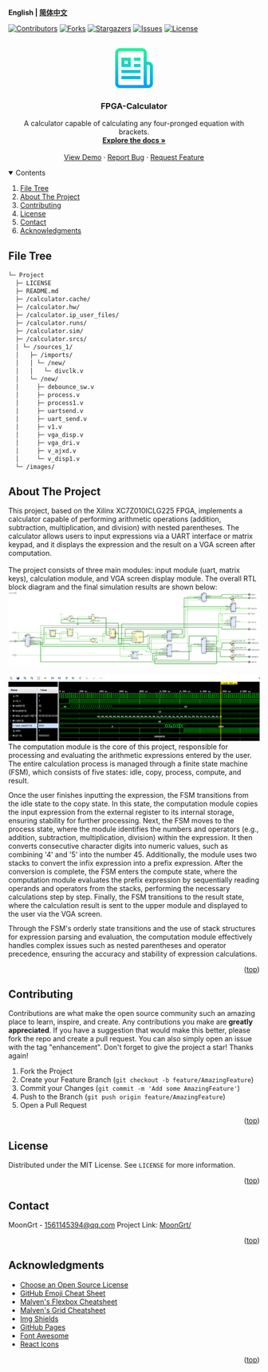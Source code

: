 **English | [简体中文](README_cn.md)**
<div id="top"></div>

[![Contributors][contributors-shield]][contributors-url]
[![Forks][forks-shield]][forks-url]
[![Stargazers][stars-shield]][stars-url]
[![Issues][issues-shield]][issues-url]
[![License][license-shield]][license-url]


<!-- PROJECT LOGO -->
<br />
<div align="center">
    <a href="https://github.com/MoonGrt/FPGA-Calculator">
    <img src="images/logo.png" alt="Logo" width="80" height="80">
    </a>
<h3 align="center">FPGA-Calculator</h3>
    <p align="center">
    A calculator capable of calculating any four-pronged equation with brackets.
    <br />
    <a href="https://github.com/MoonGrt/FPGA-Calculator"><strong>Explore the docs »</strong></a>
    <br />
    <br />
    <a href="https://github.com/MoonGrt/FPGA-Calculator">View Demo</a>
    ·
    <a href="https://github.com/MoonGrt/FPGA-Calculator/issues">Report Bug</a>
    ·
    <a href="https://github.com/MoonGrt/FPGA-Calculator/issues">Request Feature</a>
    </p>
</div>




<!-- CONTENTS -->
<details open>
  <summary>Contents</summary>
  <ol>
    <li><a href="#file-tree">File Tree</a></li>
    <li>
      <a href="#about-the-project">About The Project</a>
      <ul>
      </ul>
    </li>
    <li><a href="#contributing">Contributing</a></li>
    <li><a href="#license">License</a></li>
    <li><a href="#contact">Contact</a></li>
    <li><a href="#acknowledgments">Acknowledgments</a></li>
  </ol>
</details>





<!-- FILE TREE -->
## File Tree

```
└─ Project
  ├─ LICENSE
  ├─ README.md
  ├─ /calculator.cache/
  ├─ /calculator.hw/
  ├─ /calculator.ip_user_files/
  ├─ /calculator.runs/
  ├─ /calculator.sim/
  ├─ /calculator.srcs/
  │ └─ /sources_1/
  │   ├─ /imports/
  │   │ └─ /new/
  │   │   └─ divclk.v
  │   └─ /new/
  │     ├─ debounce_sw.v
  │     ├─ process.v
  │     ├─ process1.v
  │     ├─ uartsend.v
  │     ├─ uart_send.v
  │     ├─ v1.v
  │     ├─ vga_disp.v
  │     ├─ vga_dri.v
  │     ├─ v_ajxd.v
  │     └─ v_disp1.v
  └─ /images/
```



<!-- ABOUT THE PROJECT -->
## About The Project

<p style=" margin-top:0px; margin-bottom:0px; margin-left:0px; margin-right:0px; -qt-block-indent:0; text-indent:0px;">This project, based on the Xilinx XC7Z010ICLG225 FPGA, implements a calculator capable of performing arithmetic operations (addition, subtraction, multiplication, and division) with nested parentheses. The calculator allows users to input expressions via a UART interface or matrix keypad, and it displays the expression and the result on a VGA screen after computation.</p>
<p style="-qt-paragraph-type:empty; margin-top:0px; margin-bottom:0px; margin-left:0px; margin-right:0px; -qt-block-indent:0; text-indent:0px;"><br /></p>
<p style=" margin-top:0px; margin-bottom:0px; margin-left:0px; margin-right:0px; -qt-block-indent:0; text-indent:0px;">The project consists of three main modules: input module (uart, matrix keys), calculation module, and VGA screen display module. The overall RTL block diagram and the final simulation results are shown below:</p>
<p align="center" style=" margin-top:0px; margin-bottom:0px; margin-left:0px; margin-right:0px; -qt-block-indent:0; text-indent:0px;"><img src="images/RTL.png" /></p>
<p style="-qt-paragraph-type:empty; margin-top:0px; margin-bottom:0px; margin-left:0px; margin-right:0px; -qt-block-indent:0; text-indent:0px;"><br /></p>
<p align="center" style=" margin-top:0px; margin-bottom:0px; margin-left:0px; margin-right:0px; -qt-block-indent:0; text-indent:0px;"><img src="images/Simulation.png" /></p>
<p style=" margin-top:0px; margin-bottom:0px; margin-left:0px; margin-right:0px; -qt-block-indent:0; text-indent:0px;">The computation module is the core of this project, responsible for processing and evaluating the arithmetic expressions entered by the user. The entire calculation process is managed through a finite state machine (FSM), which consists of five states: idle, copy, process, compute, and result.</p>
<p style=" margin-top:12px; margin-bottom:12px; margin-left:0px; margin-right:0px; -qt-block-indent:0; text-indent:0px;">Once the user finishes inputting the expression, the FSM transitions from the idle state to the copy state. In this state, the computation module copies the input expression from the external register to its internal storage, ensuring stability for further processing. Next, the FSM moves to the process state, where the module identifies the numbers and operators (e.g., addition, subtraction, multiplication, division) within the expression. It then converts consecutive character digits into numeric values, such as combining '4' and '5' into the number 45. Additionally, the module uses two stacks to convert the infix expression into a prefix expression. After the conversion is complete, the FSM enters the compute state, where the computation module evaluates the prefix expression by sequentially reading operands and operators from the stacks, performing the necessary calculations step by step. Finally, the FSM transitions to the result state, where the calculation result is sent to the upper module and displayed to the user via the VGA screen.</p>
<p style=" margin-top:12px; margin-bottom:12px; margin-left:0px; margin-right:0px; -qt-block-indent:0; text-indent:0px;">Through the FSM's orderly state transitions and the use of stack structures for expression parsing and evaluation, the computation module effectively handles complex issues such as nested parentheses and operator precedence, ensuring the accuracy and stability of expression calculations.</p></body></html>
<p align="right">(<a href="#top">top</a>)</p>



<!-- CONTRIBUTING -->
## Contributing

Contributions are what make the open source community such an amazing place to learn, inspire, and create. Any contributions you make are **greatly appreciated**.
If you have a suggestion that would make this better, please fork the repo and create a pull request. You can also simply open an issue with the tag "enhancement".
Don't forget to give the project a star! Thanks again!
1. Fork the Project
2. Create your Feature Branch (`git checkout -b feature/AmazingFeature`)
3. Commit your Changes (`git commit -m 'Add some AmazingFeature'`)
4. Push to the Branch (`git push origin feature/AmazingFeature`)
5. Open a Pull Request
<p align="right">(<a href="#top">top</a>)</p>



<!-- LICENSE -->
## License

Distributed under the MIT License. See `LICENSE` for more information.
<p align="right">(<a href="#top">top</a>)</p>



<!-- CONTACT -->
## Contact

MoonGrt - 1561145394@qq.com
Project Link: [MoonGrt/](https://github.com/MoonGrt/)
<p align="right">(<a href="#top">top</a>)</p>



<!-- ACKNOWLEDGMENTS -->
## Acknowledgments

* [Choose an Open Source License](https://choosealicense.com)
* [GitHub Emoji Cheat Sheet](https://www.webpagefx.com/tools/emoji-cheat-sheet)
* [Malven's Flexbox Cheatsheet](https://flexbox.malven.co/)
* [Malven's Grid Cheatsheet](https://grid.malven.co/)
* [Img Shields](https://shields.io)
* [GitHub Pages](https://pages.github.com)
* [Font Awesome](https://fontawesome.com)
* [React Icons](https://react-icons.github.io/react-icons/search)
<p align="right">(<a href="#top">top</a>)</p>




<!-- MARKDOWN LINKS & IMAGES -->
<!-- https://www.markdownguide.org/basic-syntax/#reference-style-links -->
[contributors-shield]: https://img.shields.io/github/contributors/MoonGrt/FPGA-Calculator.svg?style=for-the-badge
[contributors-url]: https://github.com/MoonGrt/FPGA-Calculator/graphs/contributors
[forks-shield]: https://img.shields.io/github/forks/MoonGrt/FPGA-Calculator.svg?style=for-the-badge
[forks-url]: https://github.com/MoonGrt/FPGA-Calculator/network/members
[stars-shield]: https://img.shields.io/github/stars/MoonGrt/FPGA-Calculator.svg?style=for-the-badge
[stars-url]: https://github.com/MoonGrt/FPGA-Calculator/stargazers
[issues-shield]: https://img.shields.io/github/issues/MoonGrt/FPGA-Calculator.svg?style=for-the-badge
[issues-url]: https://github.com/MoonGrt/FPGA-Calculator/issues
[license-shield]: https://img.shields.io/github/license/MoonGrt/FPGA-Calculator.svg?style=for-the-badge
[license-url]: https://github.com/MoonGrt/FPGA-Calculator/blob/master/LICENSE

